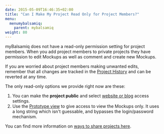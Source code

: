 ```yaml
---
date: 2015-05-09T16:46:35+02:00
title: "Can I Make My Project Read Only for Project Members?"
menu:
  menumybalsamiq:
    parent: mybalsamiq
weight: 80
---
```


myBalsamiq does not have a read-only permission setting for project members. When you add project members to private projects they have permission to edit Mockups as well as comment and create new Mockups.

If you are worried about project members making unwanted edits, remember that all changes are tracked in the [Project History](http://support.balsamiq.com/customer/portal/articles/112404) and can be reverted at any time.

The only read-only options we provide right now are these:

1.  You can make the **project public** and select [website or blog](http://support.balsamiq.com/customer/portal/articles/112399#settingaccesscontrol) access settings.
2.  Use the [Prototype view](http://support.balsamiq.com/customer/portal/articles/235574#prototype) to give access to view the Mockups only. It uses a long string which isn't guessable, and bypasses the login/password mechanism.

You can find more information on [ways to share projects here](http://support.balsamiq.com/customer/portal/articles/235574).

